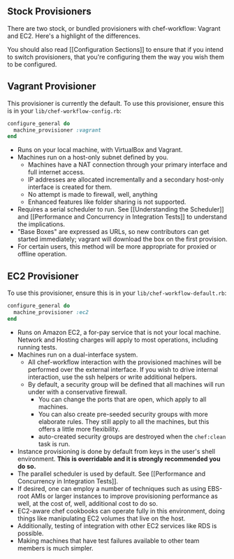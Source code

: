 Stock Provisioners
------------------

There are two stock, or bundled provisioners with chef-workflow: Vagrant and
EC2. Here's a highlight of the differences.

You should also read [[Configuration Sections]] to ensure that if you intend to
switch provisioners, that you're configuring them the way you wish them to be
configured.

Vagrant Provisioner
-------------------

This provisioner is currently the default. To use this provisioner, ensure this
is in your `lib/chef-workflow-config.rb`:

```ruby
configure_general do
  machine_provisioner :vagrant
end
```


* Runs on your local machine, with VirtualBox and Vagrant.
* Machines run on a host-only subnet defined by you.
  * Machines have a NAT connection through your primary interface and full
    internet access.
  * IP addresses are allocated incrementally and a secondary host-only
    interface is created for them.
  * No attempt is made to firewall, well, anything
  * Enhanced features like folder sharing is not supported.
* Requires a serial scheduler to run. See [[Understanding the Scheduler]] and
  [[Performance and Concurrency in Integration Tests]] to understand the
  implications.
* "Base Boxes" are expressed as URLs, so new contributors can get started
  immediately; vagrant will download the box on the first provision.
* For certain users, this method will be more appropriate for proxied or
  offline operation.

EC2 Provisioner
---------------

To use this provisioner, ensure this is in your `lib/chef-workflow-default.rb`:

```ruby
configure_general do
  machine_provisioner :ec2
end
```

* Runs on Amazon EC2, a for-pay service that is not your local machine. Network
  and Hosting charges will apply to most operations, including running tests.
* Machines run on a dual-interface system.
  * All chef-workflow interaction with the provisioned machines will be
    performed over the external interface. If you wish to drive internal
    interaction, use the ssh helpers or write additional helpers.
  * By default, a security group will be defined that all machines will run
    under with a conservative firewall.
     * You can change the ports that are open, which apply to all machines.
     * You can also create pre-seeded security groups with more elaborate rules.
      They still apply to all the machines, but this offers a little more
      flexibility.
     * auto-created security groups are destroyed when the `chef:clean` task is run.
* Instance provisioning is done by default from keys in the user's shell
  environment. **This is overridable and it is strongly recommended you do so.**
* The parallel scheduler is used by default. See [[Performance and Concurrency in Integration Tests]].
* If desired, one can employ a number of techniques such as using EBS-root AMIs
  or larger instances to improve provisioning performance as well, at the cost
  of, well, additional cost to do so.
* EC2-aware chef cookbooks can operate fully in this environment, doing things
  like manipulating EC2 volumes that live on the host.
* Additionally, testing of integration with other EC2 services like RDS is
  possible.
* Making machines that have test failures available to other team members is
  much simpler.
